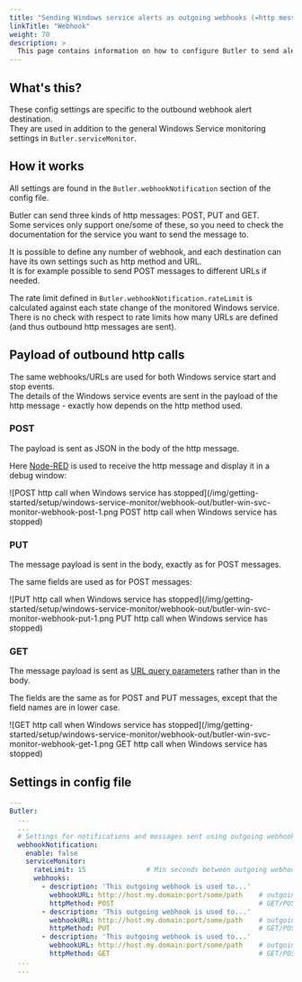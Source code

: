 ```yaml
---
title: "Sending Windows service alerts as outgoing webhooks (=http messages)"
linkTitle: "Webhook"
weight: 70
description: >
  This page contains information on how to configure Butler to send alerts as outbound http calls, also known as "outbound webhooks".
---
```


## What's this?

These config settings are specific to the outbound webhook alert destination.  
They are used in addition to the general Windows Service monitoring settings in `Butler.serviceMonitor`.

## How it works

All settings are found in the `Butler.webhookNotification` section of the config file.

Butler can send three kinds of http messages: POST, PUT and GET.  
Some services only support one/some of these, so you need to check the documentation for the service you want to send the message to.

It is possible to define any number of webhook, and each destination can have its own settings such as http method and URL.  
It is for example possible to send POST messages to different URLs if needed.

The rate limit defined in `Butler.webhookNotification.rateLimit` is calculated against each state change of the monitored Windows service.  
There is no check with respect to rate limits how many URLs are defined (and thus outbound http messages are sent).

## Payload of outbound http calls

The same webhooks/URLs are used for both Windows service start and stop events.  
The details of the Windows service events are sent in the payload of the http message - exactly how depends on the http method used.

### POST

The payload is sent as JSON in the body of the http message.

Here [Node-RED](https://nodered.org) is used to receive the http message and display it in a debug window:

![POST http call when Windows service has stopped](/img/getting-started/setup/windows-service-monitor/webhook-out/butler-win-svc-monitor-webhook-post-1.png POST http call when Windows service has stopped)

### PUT

The message payload is sent in the body, exactly as for POST messages.

The same fields are used as for POST messages:

![PUT http call when Windows service has stopped](/img/getting-started/setup/windows-service-monitor/webhook-out/butler-win-svc-monitor-webhook-put-1.png PUT http call when Windows service has stopped)

### GET

The message payload is sent as [URL query parameters](https://en.wikipedia.org/wiki/Query_string) rather than in the body.

The fields are the same as for POST and PUT messages, except that the field names are in lower case.

![GET http call when Windows service has stopped](/img/getting-started/setup/windows-service-monitor/webhook-out/butler-win-svc-monitor-webhook-get-1.png GET http call when Windows service has stopped)

## Settings in config file

```yaml
---
Butler:
  ...
  ...
  # Settings for notifications and messages sent using outgoing webhooks
  webhookNotification:
    enable: false
    serviceMonitor:
      rateLimit: 15               # Min seconds between outgoing webhook calls, per Windows service that is monitored. Defaults to 5 minutes.
      webhooks:
        - description: 'This outgoing webhook is used to...'
          webhookURL: http://host.my.domain:port/some/path    # outgoing webhook that Butler will call
          httpMethod: POST                                    # GET/POST/PUT. Note that the body and URL query parameters differs depending on which method is used
        - description: 'This outgoing webhook is used to...'
          webhookURL: http://host.my.domain:port/some/path    # outgoing webhook that Butler will call
          httpMethod: PUT                                     # GET/POST/PUT. Note that the body and URL query parameters differs depending on which method is used
        - description: 'This outgoing webhook is used to...'
          webhookURL: http://host.my.domain:port/some/path    # outgoing webhook that Butler will call
          httpMethod: GET                                     # GET/POST/PUT. Note that the body and URL query parameters differs depending on which method is used
  ...
  ...
```
